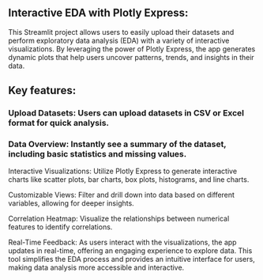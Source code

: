 ## Interactive EDA with Plotly Express:

This Streamlit project allows users to easily upload their datasets and perform exploratory data analysis (EDA) with a variety of interactive visualizations. By leveraging the power of Plotly Express, the app generates dynamic plots that help users uncover patterns, trends, and insights in their data.

## Key features:

### Upload Datasets: Users can upload datasets in CSV or Excel format for quick analysis.

### Data Overview: Instantly see a summary of the dataset, including basic statistics and missing values.

Interactive Visualizations: Utilize Plotly Express to generate interactive charts like scatter plots, bar charts, box plots, histograms, and line charts.

Customizable Views: Filter and drill down into data based on different variables, allowing for deeper insights.

Correlation Heatmap: Visualize the relationships between numerical features to identify correlations.

Real-Time Feedback: As users interact with the visualizations, the app updates in real-time, offering an engaging experience to explore data.
This tool simplifies the EDA process and provides an intuitive interface for users, making data analysis more accessible and interactive.
